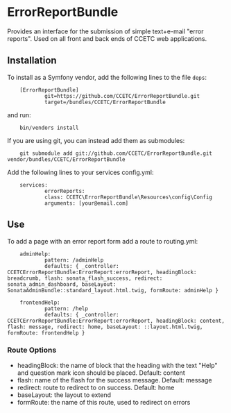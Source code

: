 ErrorReportBundle
=========

Provides an interface for the submission of simple text+e-mail "error reports".
Used on all front and back ends of CCETC web applications.

## Installation
To install as a Symfony vendor, add the following lines to the file ``deps``:

        [ErrorReportBundle]
                git=https://github.com/CCETC/ErrorReportBundle.git
                target=/bundles/CCETC/ErrorReportBundle
      
and run:

        bin/vendors install

If you are using git, you can instead add them as submodules:

        git submodule add git://github.com/CCETC/ErrorReportBundle.git vendor/bundles/CCETC/ErrorReportBundle


Add the following lines to your services config.yml:

        services:
                errorReports:
                class: CCETC\ErrorReportBundle\Resources\config\Config
                arguments: [your@email.com]   


## Use
To add a page with an error report form add a route to routing.yml:

        adminHelp:
                pattern: /adminHelp
                defaults: { _controller: CCETCErrorReportBundle:ErrorReport:errorReport, headingBlock: breadcrumb, flash: sonata_flash_success, redirect: sonata_admin_dashboard, baseLayout: SonataAdminBundle::standard_layout.html.twig, formRoute: adminHelp }

        frontendHelp:
                pattern: /help
                defaults: { _controller: CCETCErrorReportBundle:ErrorReport:errorReport, headingBlock: content, flash: message, redirect: home, baseLayout: ::layout.html.twig, formRoute: frontendHelp }


### Route Options
* headingBlock: the name of block that the heading with the text "Help" and question mark icon should be placed.  Default: content
* flash: name of the flash for the success message. Default: message
* redirect: route to redirect to on success. Default: home
* baseLayout: the layout to extend
* formRoute: the name of this route, used to redirect on errors